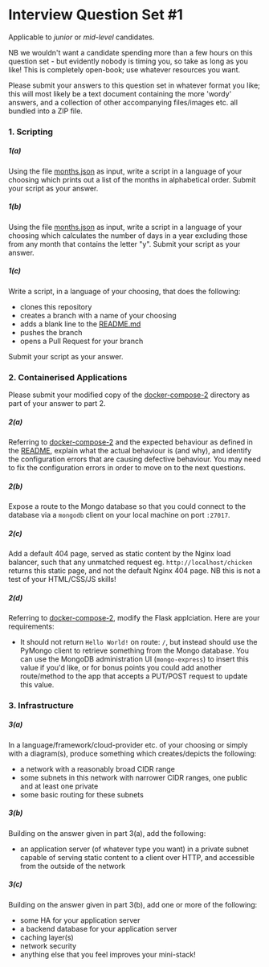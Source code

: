 # Interview Question Set #1

Applicable to _junior_ or _mid-level_ candidates.

NB we wouldn't want a candidate spending more than a few hours on this question set - but evidently nobody is 
    timing you, so take as long as you like! This is completely open-book; use whatever resources you want.

Please submit your answers to this question set in whatever format you like; this will most likely be a text document
    containing the more 'wordy' answers, and a collection of other accompanying files/images etc. all bundled into a 
    ZIP file.

### 1. Scripting
##### 1(a)

Using the file [months.json](../files/months.json) as input, write a script in a language of your choosing which prints
    out a list of the months in alphabetical order. Submit your script as your answer.

##### 1(b) 

Using the file [months.json](../files/months.json) as input, write a script in a language of your choosing which 
    calculates the number of days in a year excluding those from any month that contains the letter "y". 
    Submit your script as your answer.

##### 1(c)

Write a script, in a language of your choosing, that does the following:

- clones this repository
- creates a branch with a name of your choosing
- adds a blank line to the [README.md](../README.md)
- pushes the branch
- opens a Pull Request for your branch

Submit your script as your answer.

### 2. Containerised Applications

Please submit your modified copy of the [docker-compose-2](../files/docker-compose-2) directory as part of your answer 
    to part 2.

##### 2(a)

Referring to [docker-compose-2](../files/docker-compose-2) and the expected behaviour as defined in the 
    [README](../files/docker-compose-2/README.md), explain what the actual behaviour is (and why), and identify the 
    configuration errors that are causing defective behaviour. You may need to fix the configuration errors in order to 
    move on to the next questions.
    
##### 2(b)

Expose a route to the Mongo database so that you could connect to the database via a `mongodb` client on your local 
    machine on port `:27017`.
    
##### 2(c)

Add a default 404 page, served as static content by the Nginx load balancer, such that any unmatched request eg. 
    `http://localhost/chicken` returns this static page, and not the default Nginx 404 page. NB this is not a test of 
    your HTML/CSS/JS skills!

##### 2(d)

Referring to [docker-compose-2](../files/docker-compose-2), modify the Flask applciation. Here are your requirements:

- It should not return `Hello World!` on route: `/`, but instead should use the PyMongo client to retrieve something 
    from the Mongo database. You can use the MongoDB administration UI (`mongo-express`) to insert this value if you'd 
    like, or for bonus points you could add another route/method to the app that accepts a PUT/POST request to update 
    this value.


### 3. Infrastructure
##### 3(a)

In a language/framework/cloud-provider etc. of your choosing or simply with a diagram(s), produce something which 
    creates/depicts the following:

- a network with a reasonably broad CIDR range
- some subnets in this network with narrower CIDR ranges, one public and at least one private
- some basic routing for these subnets

##### 3(b)

Building on the answer given in part 3(a), add the following:

- an application server (of whatever type you want) in a private subnet capable of serving static content to a 
    client over HTTP, and accessible from the outside of the network

##### 3(c)

Building on the answer given in part 3(b), add one or more of the following:

- some HA for your application server
- a backend database for your application server
- caching layer(s)
- network security
- anything else that you feel improves your mini-stack!
